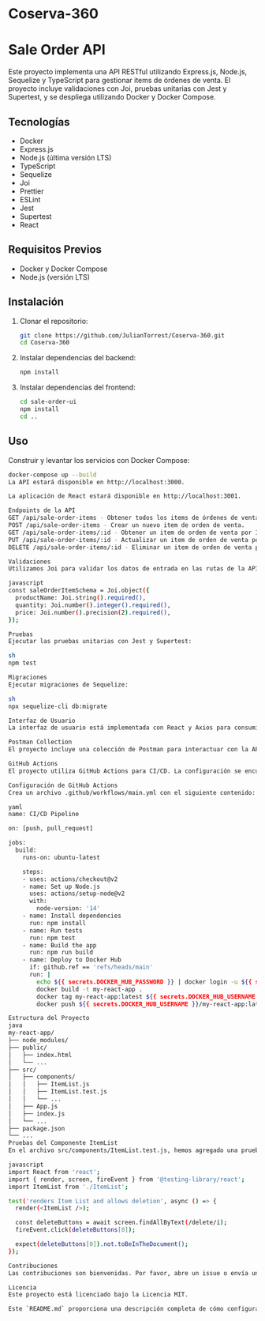 # Coserva-360

# Sale Order API
Este proyecto implementa una API RESTful utilizando Express.js, Node.js, Sequelize y TypeScript para gestionar items de órdenes de venta. El proyecto incluye validaciones con Joi, pruebas unitarias con Jest y Supertest, y se despliega utilizando Docker y Docker Compose.

## Tecnologías
- Docker
- Express.js
- Node.js (última versión LTS)
- TypeScript
- Sequelize
- Joi
- Prettier
- ESLint
- Jest
- Supertest
- React

## Requisitos Previos

- Docker y Docker Compose
- Node.js (versión LTS)

## Instalación

1. Clonar el repositorio:

    ```sh
    git clone https://github.com/JulianTorrest/Coserva-360.git
    cd Coserva-360
    ```

2. Instalar dependencias del backend:

    ```sh
    npm install
    ```

3. Instalar dependencias del frontend:

    ```sh
    cd sale-order-ui
    npm install
    cd ..
    ```

## Uso

Construir y levantar los servicios con Docker Compose:

```sh
docker-compose up --build
La API estará disponible en http://localhost:3000.

La aplicación de React estará disponible en http://localhost:3001.

Endpoints de la API
GET /api/sale-order-items - Obtener todos los items de órdenes de venta.
POST /api/sale-order-items - Crear un nuevo item de orden de venta.
GET /api/sale-order-items/:id - Obtener un item de orden de venta por ID.
PUT /api/sale-order-items/:id - Actualizar un item de orden de venta por ID.
DELETE /api/sale-order-items/:id - Eliminar un item de orden de venta por ID.

Validaciones
Utilizamos Joi para validar los datos de entrada en las rutas de la API. Ejemplo de esquema de validación:

javascript
const saleOrderItemSchema = Joi.object({
  productName: Joi.string().required(),
  quantity: Joi.number().integer().required(),
  price: Joi.number().precision(2).required(),
});

Pruebas
Ejecutar las pruebas unitarias con Jest y Supertest:

sh
npm test

Migraciones
Ejecutar migraciones de Sequelize:

sh
npx sequelize-cli db:migrate

Interfaz de Usuario
La interfaz de usuario está implementada con React y Axios para consumir la API. La aplicación lista todos los items de órdenes de venta.

Postman Collection
El proyecto incluye una colección de Postman para interactuar con la API. Importa el archivo collection.json en Postman para probar los endpoints.

GitHub Actions
El proyecto utiliza GitHub Actions para CI/CD. La configuración se encuentra en .github/workflows/ci.yml y ejecuta pruebas, verificaciones de estilo y construcción del proyecto en cada push o pull request a la rama main.

Configuración de GitHub Actions
Crea un archivo .github/workflows/main.yml con el siguiente contenido:

yaml
name: CI/CD Pipeline

on: [push, pull_request]

jobs:
  build:
    runs-on: ubuntu-latest

    steps:
    - uses: actions/checkout@v2
    - name: Set up Node.js
      uses: actions/setup-node@v2
      with:
        node-version: '14'
    - name: Install dependencies
      run: npm install
    - name: Run tests
      run: npm test
    - name: Build the app
      run: npm run build
    - name: Deploy to Docker Hub
      if: github.ref == 'refs/heads/main'
      run: |
        echo ${{ secrets.DOCKER_HUB_PASSWORD }} | docker login -u ${{ secrets.DOCKER_HUB_USERNAME }} --password-stdin
        docker build -t my-react-app .
        docker tag my-react-app:latest ${{ secrets.DOCKER_HUB_USERNAME }}/my-react-app:latest
        docker push ${{ secrets.DOCKER_HUB_USERNAME }}/my-react-app:latest

Estructura del Proyecto
java
my-react-app/
├── node_modules/
├── public/
│   ├── index.html
│   └── ...
├── src/
│   ├── components/
│   │   ├── ItemList.js
│   │   ├── ItemList.test.js
│   │   └── ...
│   ├── App.js
│   ├── index.js
│   └── ...
├── package.json
└── ...
Pruebas del Componente ItemList
En el archivo src/components/ItemList.test.js, hemos agregado una prueba para verificar que el componente ItemList se renderiza correctamente y permite la eliminación de elementos.

javascript
import React from 'react';
import { render, screen, fireEvent } from '@testing-library/react';
import ItemList from './ItemList';

test('renders Item List and allows deletion', async () => {
  render(<ItemList />);

  const deleteButtons = await screen.findAllByText(/delete/i);
  fireEvent.click(deleteButtons[0]);

  expect(deleteButtons[0]).not.toBeInTheDocument();
});

Contribuciones
Las contribuciones son bienvenidas. Por favor, abre un issue o envía un pull request para discutir posibles mejoras o arreglos.

Licencia
Este proyecto está licenciado bajo la Licencia MIT.

Este `README.md` proporciona una descripción completa de cómo configurar, ejecutar y probar tu proyecto. Además, incluye instrucciones sobre Docker y GitHub Actions para la integración continua y despliegue, así como detalles sobre la estructura del proyecto y las pruebas del componente `ItemList`. Puedes adaptar estos detalles según las necesidades específicas de tu proyecto

